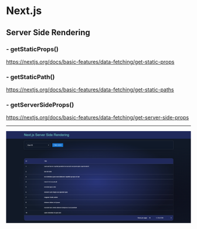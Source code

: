 # Next.js

## Server Side Rendering

### - getStaticProps()

https://nextjs.org/docs/basic-features/data-fetching/get-static-props

### - getStaticPath()

https://nextjs.org/docs/basic-features/data-fetching/get-static-paths

### - getServerSideProps()

https://nextjs.org/docs/basic-features/data-fetching/get-server-side-props

---------------------------

![foxdemo](https://github.com/Mojtaba-Pourkhanlar/Next_SSR/blob/main/src/frontEnd/images/demo.png)